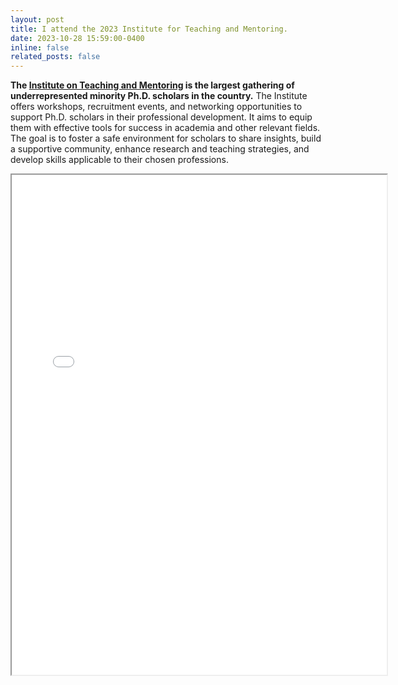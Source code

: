 ```yaml
---
layout: post
title: I attend the 2023 Institute for Teaching and Mentoring.
date: 2023-10-28 15:59:00-0400
inline: false
related_posts: false
---
```


<b> The [Institute on Teaching and Mentoring](https://instituteonteachingandmentoring.org/) is the largest gathering of underrepresented minority Ph.D. scholars in the country.</b> The Institute offers workshops, recruitment events, and networking opportunities to support Ph.D. scholars in their professional development. It aims to equip them with effective tools for success in academia and other relevant fields. The goal is to foster a safe environment for scholars to share insights, build a supportive community, enhance research and teaching strategies, and develop skills applicable to their chosen professions.

<iframe src="../../assets/img/InstituteForTeachingAndMentoring2023.png" scrolling="no" style=" width: 600px; height: 800px;  overflow: hidden;" ></iframe>